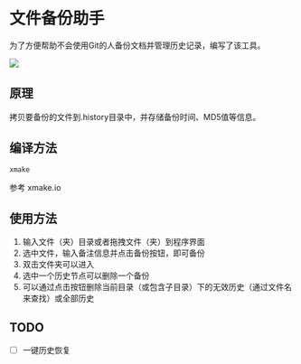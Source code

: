 # 文件备份助手

为了方便帮助不会使用Git的人备份文档并管理历史记录，编写了该工具。

![](file:///C:/Users/Admin/Desktop/FileHistoryManager/image/Snipaste_1.png)

## 原理

拷贝要备份的文件到.history目录中，并存储备份时间、MD5值等信息。

## 编译方法

```
xmake
```

参考 xmake.io

## 使用方法

1. 输入文件（夹）目录或者拖拽文件（夹）到程序界面
2. 选中文件，输入备注信息并点击备份按钮，即可备份
3. 双击文件夹可以进入
4. 选中一个历史节点可以删除一个备份
5. 可以通过点击按钮删除当前目录（或包含子目录）下的无效历史（通过文件名来查找）或全部历史

## TODO

- [ ] 一键历史恢复
